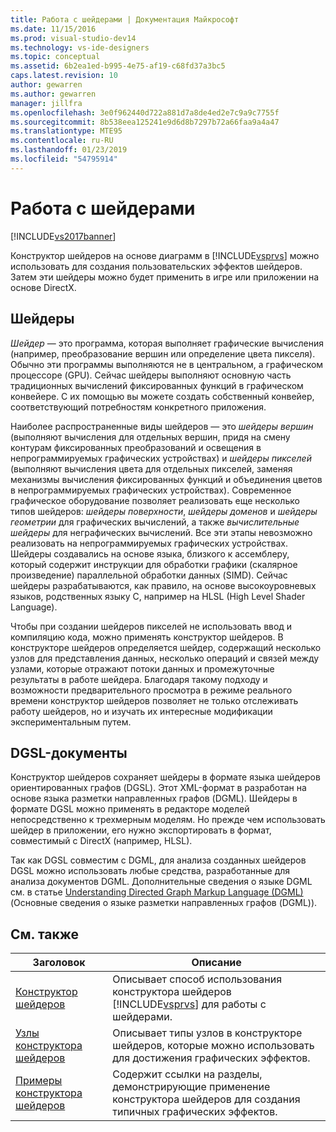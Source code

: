 ```yaml
---
title: Работа с шейдерами | Документация Майкрософт
ms.date: 11/15/2016
ms.prod: visual-studio-dev14
ms.technology: vs-ide-designers
ms.topic: conceptual
ms.assetid: 6b2ea1ed-b995-4e75-af19-c68fd37a3bc5
caps.latest.revision: 10
author: gewarren
ms.author: gewarren
manager: jillfra
ms.openlocfilehash: 3e0f962440d722a881d7a8de4ed2e7c9a9c7755f
ms.sourcegitcommit: 8b538eea125241e9d6d8b7297b72a66faa9a4a47
ms.translationtype: MTE95
ms.contentlocale: ru-RU
ms.lasthandoff: 01/23/2019
ms.locfileid: "54795914"
---
```

# <a name="working-with-shaders"></a>Работа с шейдерами
[!INCLUDE[vs2017banner](../includes/vs2017banner.md)]

Конструктор шейдеров на основе диаграмм в [!INCLUDE[vsprvs](../includes/vsprvs-md.md)] можно использовать для создания пользовательских эффектов шейдеров. Затем эти шейдеры можно будет применить в игре или приложении на основе DirectX.  
  
## <a name="shaders"></a>Шейдеры  
 *Шейдер* — это программа, которая выполняет графические вычисления (например, преобразование вершин или определение цвета пикселя). Обычно эти программы выполняются не в центральном, а графическом процессоре (GPU). Сейчас шейдеры выполняют основную часть традиционных вычислений фиксированных функций в графическом конвейере. С их помощью вы можете создать собственный конвейер, соответствующий потребностям конкретного приложения.  
  
 Наиболее распространенные виды шейдеров — это *шейдеры вершин* (выполняют вычисления для отдельных вершин, придя на смену контурам фиксированных преобразований и освещения в непрограммируемых графических устройствах) и *шейдеры пикселей* (выполняют вычисления цвета для отдельных пикселей, заменяя механизмы вычисления фиксированных функций и объединения цветов в непрограммируемых графических устройствах). Современное графическое оборудование позволяет реализовать еще несколько типов шейдеров: *шейдеры поверхности*, *шейдеры доменов* и *шейдеры геометрии* для графических вычислений, а также *вычислительные шейдеры* для неграфических вычислений. Все эти этапы невозможно реализовать на непрограммируемых графических устройствах. Шейдеры создавались на основе языка, близкого к ассемблеру, который содержит инструкции для обработки графики (скалярное произведение) параллельной обработки данных (SIMD). Сейчас шейдеры разрабатываются, как правило, на основе высокоуровневых языков, родственных языку C, например на HLSL (High Level Shader Language).  
  
 Чтобы при создании шейдеров пикселей не использовать ввод и компиляцию кода, можно применять конструктор шейдеров. В конструкторе шейдеров определяется шейдер, содержащий несколько узлов для представления данных, несколько операций и связей между узлами, которые отражают потоки данных и промежуточные результаты в работе шейдера. Благодаря такому подходу и возможности предварительного просмотра в режиме реального времени конструктор шейдеров позволяет не только отслеживать работу шейдеров, но и изучать их интересные модификации экспериментальным путем.  
  
## <a name="dgsl-documents"></a>DGSL-документы  
 Конструктор шейдеров сохраняет шейдеры в формате языка шейдеров ориентированных графов (DGSL). Этот XML-формат в разработан на основе языка разметки направленных графов (DGML). Шейдеры в формате DGSL можно применять в редакторе моделей непосредственно к трехмерным моделям. Но прежде чем использовать шейдер в приложении, его нужно экспортировать в формат, совместимый с DirectX (например, HLSL).  
  
 Так как DGSL совместим с DGML, для анализа созданных шейдеров DGSL можно использовать любые средства, разработанные для анализа документов DGML. Дополнительные сведения о языке DGML см. в статье [Understanding Directed Graph Markup Language (DGML)](http://msdn.microsoft.com/library/ee842619.aspx) (Основные сведения о языке разметки направленных графов (DGML)).  
  
## <a name="related-topics"></a>См. также  
  
|Заголовок|Описание|  
|-----------|-----------------|  
|[Конструктор шейдеров](../designers/shader-designer.md)|Описывает способ использования конструктора шейдеров [!INCLUDE[vsprvs](../includes/vsprvs-md.md)] для работы с шейдерами.|  
|[Узлы конструктора шейдеров](../designers/shader-designer-nodes.md)|Описывает типы узлов в конструкторе шейдеров, которые можно использовать для достижения графических эффектов.|  
|[Примеры конструктора шейдеров](../designers/shader-designer-examples.md)|Содержит ссылки на разделы, демонстрирующие применение конструктора шейдеров для создания типичных графических эффектов.|

